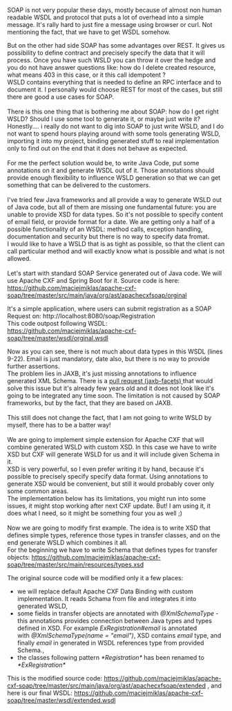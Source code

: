 SOAP is not very popular these days, mostly because of almost non human readable WSDL and protocol that puts a lot of overhead into a simple message. It's rally hard to just fire a message using browser or curl. Not mentioning the fact, that we have to get WSDL somehow.

But on the other had side SOAP has some advantages over REST. It gives us possibility to define contract and precisely specify the data that it will process. Once you have such WSLD you can throw it over the hedge and you do not have answer questions like: how do I delete created resource, what means 403 in this case, or it this call idempotent ?<br />
WSLD contains everything that is needed to define an RPC interface and to document it. I personally would choose REST for most of the cases, but still there are good a use cases for SOAP.<br />
<br />
There is this one thing that is bothering me about SOAP: how do I get right WSLD? Should I use some tool to generate it, or maybe just write it? Honestly.... i really do not want to dig into SOAP to just write WSLD, and I do not want to spend hours playing around with some tools generating WSLD, importing it into my project, binding generated stuff to real implementation only to find out on the end that it does not behave as expected.<br />
<br />
For me the perfect solution would be, to write Java Code, put some annotations on it and generate WSDL out of it. Those annotations should provide enough flexibility to influence WSLD generation so that we can get something that can be delivered to the customers.<br />
<br />
I've tried few Java frameworks and all provide a way to generate WSLD out of Java code, but all of them are missing one fundamental future: you are unable to provide XSD for data types. So it's not possible to specify content of email field, or provide format for a date. We are getting only a half of a possible functionality of an WSDL: method calls, exception handling, documentation and security but there is no way to specify data fromat.<br />
I would like to have a WSLD that is as tight as possible, so that the client can call particular method and will exactly know what is possible and what is not allowed.<br />
<br />
Let's start with standard SOAP Service generated out of Java code. We will use Apache CXF and Spring Boot for it. Source code is here: https://github.com/maciejmiklas/apache-cxf-soap/tree/master/src/main/java/org/ast/apachecxfsoap/orginal

It's a simple application, where users can submit registration as a SOAP Request on: http://localhost:8080/soap/Registration
<br />
This code outpost following WSDL: https://github.com/maciejmiklas/apache-cxf-soap/tree/master/wsdl/orginal.wsdl

Now as you can see, there is not much about data types in this WSDL (lines 9-22). Email is just mandatory, date also, but there is no way to provide further assertions.<br />
The problem lies in JAXB, it's just missing annotations to influence generated XML Schema. There is a <a href="https://github.com/whummer/jaxb-facets">pull request (jaxb-facets) </a>that would solve this issue but it's already few years old and it does not look like it's going to be integrated any time soon.
The limitation is not caused by SOAP frameworks, but by the fact, that they are based on JAXB.<br />
<br />
This still does not change the fact, that I am not going to write WSLD by myself, there has to be a batter way!<br />
<br />
We are going to implement simple extension for Apache CXF that will combine generated WSLD with custom XSD. In this case we have to write XSD but CXF will generate WSLD for us and it will include given Schema in it.<br />
XSD is very powerful, so I even prefer writing it by hand, because it's possible to precisely specify specify data format. Using annotations to generate XSD would be convenient, but still it would probably cover only some common areas.<br />
The implementation below has its limitations, you might run into some issues, it might stop working after next CXF update. But! I am using it, it does what I need, so it might be something four you as well ;)<br />
<br />
Now we are going to modify first example. The idea is to write XSD that defines simple types, reference those types in transfer classes, and on the end generate WSLD which combines it all.<br />
For the beginning we have to write Schema that defines types for transfer objects:
https://github.com/maciejmiklas/apache-cxf-soap/tree/master/src/main/resources/types.xsd

The original source code will be modified only it a few places:
<br />
<ul>
<li>we will replace default Apache CXF Data Binding with custom implementation. It reads Schama from file and integrates it into generated WSLD,</li>
<li>some fields in transfer objects are annotated with&nbsp;<i>@XmlSchemaType</i>&nbsp;- this annotations provides connection between Java types and types defined in XSD. For example&nbsp;<i>ExRegistration#email</i>&nbsp;is annotated with&nbsp;<i>@XmlSchemaType(name = "email")</i>, XSD contains&nbsp;<i>email</i>&nbsp;type, and finally&nbsp;<i>email</i>&nbsp;in generated in WSDL references type from provided Schema.,</li>
<li>the classes following pattern <i>*Registration*</i> has been renamed to <i>*ExRegistration*</i></li>
</ul>

This is the modified source code:
https://github.com/maciejmiklas/apache-cxf-soap/tree/master/src/main/java/org/ast/apachecxfsoap/extended , and here is our final WSDL:
https://github.com/maciejmiklas/apache-cxf-soap/tree/master/wsdl/extended.wsdl